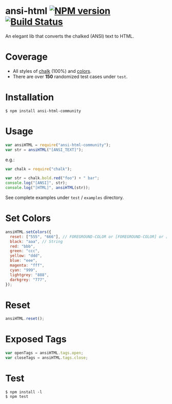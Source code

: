 # ansi-html [![NPM version](https://badge.fury.io/js/ansi-html-community.svg)](http://badge.fury.io/js/ansi-html) [![Build Status](https://app.travis-ci.com/mahdyar/ansi-html-community.svg?branch=master)](https://app.travis-ci.com/mahdyar/ansi-html-community)

An elegant lib that converts the chalked (ANSI) text to HTML.

# Coverage

- All styles of [chalk](https://github.com/sindresorhus/chalk) (100%) and [colors](https://github.com/Marak/colors.js).
- There are over **150** randomized test cases under `test`.

# Installation

```
$ npm install ansi-html-community
```

# Usage

```javascript
var ansiHTML = require("ansi-html-community");
var str = ansiHTML("[ANSI_TEXT]");
```

e.g.:

```javascript
var chalk = require("chalk");

var str = chalk.bold.red("foo") + " bar";
console.log("[ANSI]", str);
console.log("[HTML]", ansiHTML(str));
```

See complete examples under `test` / `examples` directory.

# Set Colors

```javascript
ansiHTML.setColors({
  reset: ["555", "666"], // FOREGROUND-COLOR or [FOREGROUND-COLOR] or [, BACKGROUND-COLOR] or [FOREGROUND-COLOR, BACKGROUND-COLOR]
  black: "aaa", // String
  red: "bbb",
  green: "ccc",
  yellow: "ddd",
  blue: "eee",
  magenta: "fff",
  cyan: "999",
  lightgrey: "888",
  darkgrey: "777",
});
```

# Reset

```javascript
ansiHTML.reset();
```

# Exposed Tags

```javascript
var openTags = ansiHTML.tags.open;
var closeTags = ansiHTML.tags.close;
```

# Test

```
$ npm install -l
$ npm test
```

